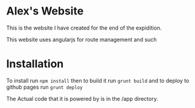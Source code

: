 # Alex's Website
This is the website I have created for the end of the expidition.

This website uses angularjs for route management and such

# Installation
To install run `npm install` then to build it run `grunt build` and to deploy to github pages run `grunt deploy`


The Actual code that it is powered by is in the /app directory.
